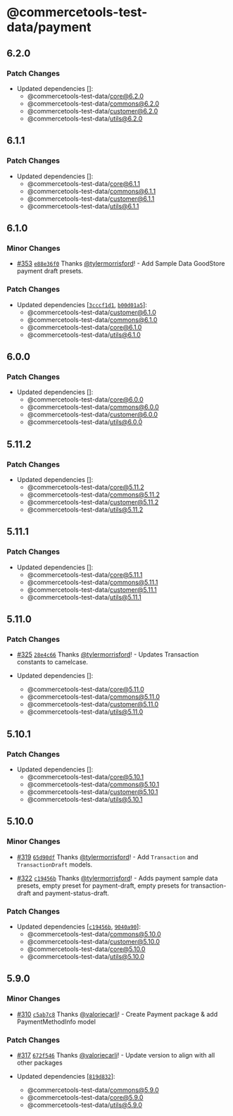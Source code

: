 # @commercetools-test-data/payment

## 6.2.0

### Patch Changes

- Updated dependencies []:
  - @commercetools-test-data/core@6.2.0
  - @commercetools-test-data/commons@6.2.0
  - @commercetools-test-data/customer@6.2.0
  - @commercetools-test-data/utils@6.2.0

## 6.1.1

### Patch Changes

- Updated dependencies []:
  - @commercetools-test-data/core@6.1.1
  - @commercetools-test-data/commons@6.1.1
  - @commercetools-test-data/customer@6.1.1
  - @commercetools-test-data/utils@6.1.1

## 6.1.0

### Minor Changes

- [#353](https://github.com/commercetools/test-data/pull/353) [`e88e36f0`](https://github.com/commercetools/test-data/commit/e88e36f0127a81c43dabf37b7ba591996adb6c1e) Thanks [@tylermorrisford](https://github.com/tylermorrisford)! - Add Sample Data GoodStore payment draft presets.

### Patch Changes

- Updated dependencies [[`3cccf1d1`](https://github.com/commercetools/test-data/commit/3cccf1d19057b05cb65c9696465b6dcd5ddafa97), [`b00d01a5`](https://github.com/commercetools/test-data/commit/b00d01a5aa67265e726e2d739f067ead042d436f)]:
  - @commercetools-test-data/customer@6.1.0
  - @commercetools-test-data/commons@6.1.0
  - @commercetools-test-data/core@6.1.0
  - @commercetools-test-data/utils@6.1.0

## 6.0.0

### Patch Changes

- Updated dependencies []:
  - @commercetools-test-data/core@6.0.0
  - @commercetools-test-data/commons@6.0.0
  - @commercetools-test-data/customer@6.0.0
  - @commercetools-test-data/utils@6.0.0

## 5.11.2

### Patch Changes

- Updated dependencies []:
  - @commercetools-test-data/core@5.11.2
  - @commercetools-test-data/commons@5.11.2
  - @commercetools-test-data/customer@5.11.2
  - @commercetools-test-data/utils@5.11.2

## 5.11.1

### Patch Changes

- Updated dependencies []:
  - @commercetools-test-data/core@5.11.1
  - @commercetools-test-data/commons@5.11.1
  - @commercetools-test-data/customer@5.11.1
  - @commercetools-test-data/utils@5.11.1

## 5.11.0

### Patch Changes

- [#325](https://github.com/commercetools/test-data/pull/325) [`28e4c66`](https://github.com/commercetools/test-data/commit/28e4c665c65845b410bcd9bbf8477a5dbf75b61e) Thanks [@tylermorrisford](https://github.com/tylermorrisford)! - Updates Transaction constants to camelcase.

- Updated dependencies []:
  - @commercetools-test-data/core@5.11.0
  - @commercetools-test-data/commons@5.11.0
  - @commercetools-test-data/customer@5.11.0
  - @commercetools-test-data/utils@5.11.0

## 5.10.1

### Patch Changes

- Updated dependencies []:
  - @commercetools-test-data/core@5.10.1
  - @commercetools-test-data/commons@5.10.1
  - @commercetools-test-data/customer@5.10.1
  - @commercetools-test-data/utils@5.10.1

## 5.10.0

### Minor Changes

- [#319](https://github.com/commercetools/test-data/pull/319) [`65d90df`](https://github.com/commercetools/test-data/commit/65d90df21604113e53533a7a43422d34516cc916) Thanks [@tylermorrisford](https://github.com/tylermorrisford)! - Add `Transaction` and `TransactionDraft` models.

- [#322](https://github.com/commercetools/test-data/pull/322) [`c19456b`](https://github.com/commercetools/test-data/commit/c19456b5f0df5c48e7dc7b74f70ad0a18668c7a4) Thanks [@tylermorrisford](https://github.com/tylermorrisford)! - Adds payment sample data presets, empty preset for payment-draft, empty presets for transaction-draft and payment-status-draft.

### Patch Changes

- Updated dependencies [[`c19456b`](https://github.com/commercetools/test-data/commit/c19456b5f0df5c48e7dc7b74f70ad0a18668c7a4), [`9040a90`](https://github.com/commercetools/test-data/commit/9040a9066d7cda96fba1389fd35cd493248fcd94)]:
  - @commercetools-test-data/commons@5.10.0
  - @commercetools-test-data/customer@5.10.0
  - @commercetools-test-data/core@5.10.0
  - @commercetools-test-data/utils@5.10.0

## 5.9.0

### Minor Changes

- [#310](https://github.com/commercetools/test-data/pull/310) [`c5ab7c8`](https://github.com/commercetools/test-data/commit/c5ab7c8d0936b81dd64b871392da339357142d29) Thanks [@valoriecarli](https://github.com/valoriecarli)! - Create Payment package & add PaymentMethodInfo model

### Patch Changes

- [#317](https://github.com/commercetools/test-data/pull/317) [`672f546`](https://github.com/commercetools/test-data/commit/672f546c9c95212aa0fd7b14ace92b35c5c9fa9c) Thanks [@valoriecarli](https://github.com/valoriecarli)! - Update version to align with all other packages

- Updated dependencies [[`819d832`](https://github.com/commercetools/test-data/commit/819d832e01c7cb774cfde8c12d026b20ee4dc9da)]:
  - @commercetools-test-data/commons@5.9.0
  - @commercetools-test-data/core@5.9.0
  - @commercetools-test-data/utils@5.9.0

